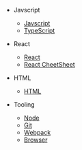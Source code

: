 - Javscript

  - [Javscript](docs/javascript.md)
  - [TypeScript](docs/typescript.md)

- React

  - [React](docs/react.md)
  - [React CheetSheet](docs/reactcs.md)

- HTML

  - [HTML](docs/html.md)

- Tooling

  - [Node](docs/node.md)
  - [Git](docs/git.md)
  - [Webpack](docs/webpack.md)
  - [Browser](docs/browser.md)
